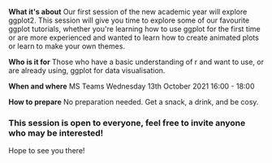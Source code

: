 **What it's about**
Our first session of the new academic year will explore ggplot2. This session will give you time to explore some of our favourite ggplot tutorials, whether you're learning how to use ggplot for the first time or are more experienced and wanted to learn how to create animated plots or learn to make your own themes. 

**Who is it for**
Those who have a basic understanding of r and want to use, or are already using, ggplot for data visualisation. 

**When and where**
MS Teams
Wednesday 13th October 2021 
16:00 - 18:00

**How to prepare**
No preparation needed. Get a snack, a drink, and be cosy. 

### **This session is open to everyone, feel free to invite anyone who may be interested!**

Hope to see you there!
